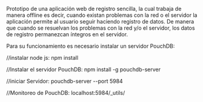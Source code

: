 Prototipo de una aplicación web de registro sencilla, la cual trabaja de manera offline es decir, cuando existan problemas con la red o el servidor la aplicación permite al usuario seguir haciendo registro de datos. De manera que cuando se resuelvan los problemas con la red y/o el servidor, los datos de registro permanezcan íntegros en el servidor.	

Para su funcionamiento es necesario instalar un servidor PouchDB:

//instalar node js:
npm install

//Instalar el servidor PouchDB:
npm install -g pouchdb-server

//iniciar Servidor:
pouchdb-server --port 5984

//Monitoreo de PouchDB:
localhost:5984/_utils/
